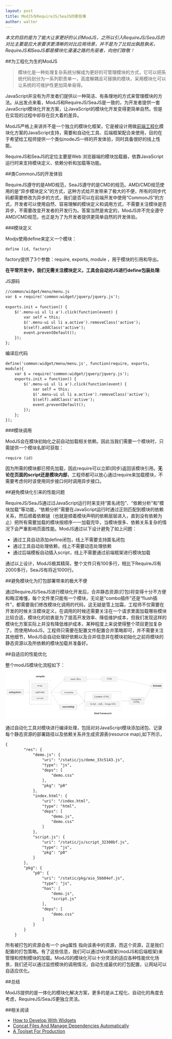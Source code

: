 ```yaml
---
layout: post
title: ModJS与RequireJS/SeaJS的那些事
author: walter
---
```


*本文的目的是为了能大让家更好的认识ModJS，之所以引入RequireJS/SeaJS的对比主要是应大家要求更清晰的对比应用场景，并不是为了比较出孰胜孰劣，RequireJS和SeaJS都是模块化漫漫之路的先驱者，向他们致敬！*

##为工程化为生的ModJS

>模块化是一种处理复杂系统分解成为更好的可管理模块的方式，它可以把系统代码划分为一系列职责单一，高度解耦且可替换的模块，采用模块化可以让系统的可维护性更加简单易得。

JavaScript并没有为开发者们提供以一种简洁、有条理地的方式来管理模块的方法。从出发点来看，ModJS和RequireJS/SeaJS是一致的，为开发者提供一套JavaScript模块化开发方案，让JavaScript的模块化开发变得更简单自然。但是在实现的过程中却存在巨大着的差异。

ModJS严格上来讲并不是一个独立的模块化框架，它是被设计用做[前端工程化](http://www.fis.baidu.com)模块化方案的JavaScript支持，需要和自动化工具、后端框架配合来使用，目的在于希望给工程师提供一个类似nodeJS一样的开发体验，同时具备很好的线上性能。

RequireJS和SeaJS的定位主要是Web 浏览器端的模块加载器，依靠JavaScript运行时来支持模块定义、依赖分析和加载等功能。


##类CommonJS的开发体验

RequireJS遵守的是AMD规范，SeaJS遵守的是CMD的规范。AMD/CMD规范使用的是“异步模块定义”的方式，这种方式给开发带来了极大的不便，所有的同步代码都需要修改为异步的方式，我们是否可以在前端开发中使用“CommonJS”的方式，开发者可以使用自然、容易理解的模块定义和调用方式，不需要关注模块是否异步，不需要改变开发者的开发行为。答案当然是肯定的，ModJS并不完全遵守AMD/CMD规范，也正是为了为开发者提供更简单自然的开发体验。

###模块定义

Modjs使用define来定义一个模块：

```
define (id, factory)
```

factory提供了3个参数：require, exports, module ，用于模块的引用和导出。

**在平常开发中，我们无需关注模块定义，工具会自动对JS进行define包装处理**:

JS源码

```
//common/widget/menu/menu.js
var $ = require('common:widget/jquery/jquery.js');

exports.init = function() {
    $('.menu-ui ul li a').click(function(event) {
        var self = this;
        $('.menu-ui ul li a.active').removeClass('active');
        $(self).addClass('active');
        event.preventDefault();
    });
};
```

编译后代码

```
define('common:widget/menu/menu.js', function(require, exports, module){
    var $ = require('common:widget/jquery/jquery.js');
    exports.init = function() {
        $('.menu-ui ul li a').click(function(event) {
            var self = this;
            $('.menu-ui ul li a.active').removeClass('active');
            $(self).addClass('active');
            event.preventDefault();
        });
    };
});
```

###模块调用

ModJS会在模块初始化之前自动加载相关依赖。因此当我们需要一个模块时，只需提供一个模块名即可获取：

```
require (id)
```

因为所需的模块都已预先加载，因此require可以立即(同步)返回该模块引用。**无论在页面的script还是模块内部**，工程师都可以放心通过require来加载模块，不需要考虑何时该使用同步接口何时调用异步接口。

##避免模块化引来的性能问题

RequireJS/SeaJS通过过JavaScript运行时来支持“匿名闭包”、“依赖分析”和“模块加载”等功能，“依赖分析”需要在JavaScript运行时通过正则匹配到模块的依赖关系，然后顺着依赖链（也就是顺着模块声明的依赖层层进入，直到没有依赖为止）把所有需要加载的模块按顺序一一加载完毕，当模块很多、依赖关系复杂的情况下会严重影响页面性能。ModJS通过以下设计避免了如上问题：

- 通过工具自动添加define闭包，线上不需要支持匿名闭包
- 通过工具自动处理依赖，线上不需要动态处理依赖
- 通过后端模板自动插入script，线上不需要通过前端框架进行模块加载

通过以上设计，ModJS极其精简，整个文件只有100多行，相比下RequireJS有2000多行，SeaJS有将近1000行。

##避免模块化为打包部署带来的极大不便

通过RequireJS/SeaJS进行模块化开发后，合并静态资源(打包)将变得十分不方便和晦涩难懂，每个文件里只能有一个模块，无论是“combo插件”还是“flush插件”，都需要我们修改模块化调用的代码，这无疑是雪上加霜，工程师不仅需要在开发的时候关注模块定义，在调用的时候还需要关注在一个请求里面加载哪些模块比较合适，模块化的初衷是为了提高开发效率、降低维护成本，但我们发现这样的模块化方案实际上并没有降低维护成本，某种程度上来说使得整个项目更加复杂了。而使用ModJS，工程师只需要在配置文件配置合并策略即可，并不需要关注其他细节，ModJS会自动处理好依赖以及合并信息并在模块初始化之前将模块的静态资源以及所依赖的模块加载并准备好。


##自适应的性能优化

整个modJS模块化流程如下：

![framework](/img/fis-modjs-requirejs-seajs/framework.png)

通过自动化工具对模块进行编译处理，包括对对JavaScript模块添加闭包、记录每个静态资源的部署路径以及依赖关系并生成资源表(resource map),如下所示，

```
{
        "res": {
            "demo.js": {
                "uri": "/static/js/demo_33c5143.js",
                "type": "js",
                "deps": [
                    "demo.css"
                ],
                "pkg": "p0"
            },
            "index.html": {
                "uri": "/index.html",
                "type": "html",
                "deps": [
                    "demo.js",
                    "demo.css"
                ]
            },
            "script.js": {
                "uri": "/static/js/script_32300bf.js",
                "type": "js",
                "pkg": "p0"
            }
        },
        "pkg": {
            "p0": {
                "uri": "/static/pkg/aio_5bb04ef.js",
                "type": "js",
                "has": [
                    "demo.js",
                    "script.js"
                ],
                "deps": [
                    "demo.css"
                ]
            }
        }
    }
```

所有被打包的资源会有一个 pkg属性 指向该表中的资源，而这个资源，正是我们配置的打包策略。有了这些信息，我们可以通过Mod框架(modJS和后端框架)来管理和控制模块的加载。ModJS的模块化可以十分灵活的适应各种性能优化场景，我们还可以通过监控模块的调用情况，自动生成最优的打包配置，让网站可以自适应优化。

##总结

ModJS提供的是一体化的模块化解决方案，更多的是从工程化、自动化的角度去考虑，RequireJS/SeaJS更独立灵活。

##相关阅读

- [How to Develop With Widgets](https://github.com/fex-team/fis-plus/blob/master/doc/widget.md)
- [Concat Files And Manage Dependencies Automatically](https://github.com/fex-team/fis-plus/blob/master/doc/pack-configuration.md)
- [A Toolset For Production](https://github.com/fex-team/fis-plus/blob/master/doc/compilation%20plugin.md)



